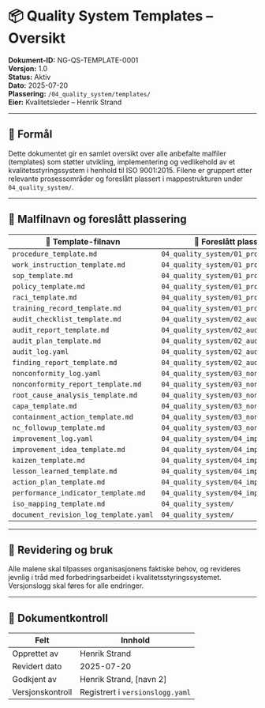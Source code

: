 # 📦 Quality System Templates – Oversikt

**Dokument-ID:** NG-QS-TEMPLATE-0001  
**Versjon:** 1.0  
**Status:** Aktiv  
**Dato:** 2025-07-20  
**Plassering:** `/04_quality_system/templates/`  
**Eier:** Kvalitetsleder – Henrik Strand  

---

## 📘 Formål

Dette dokumentet gir en samlet oversikt over alle anbefalte malfiler (templates) som støtter utvikling, implementering og vedlikehold av et kvalitetsstyringssystem i henhold til ISO 9001:2015. Filene er gruppert etter relevante prosessområder og foreslått plassert i mappestrukturen under `04_quality_system/`.

---

## 📄 Malfilnavn og foreslått plassering

| 📄 Template-filnavn                      | 📁 Foreslått plassering                        |
|------------------------------------------|-----------------------------------------------|
| `procedure_template.md`                  | `04_quality_system/01_procedures/`            |
| `work_instruction_template.md`           | `04_quality_system/01_procedures/`            |
| `sop_template.md`                        | `04_quality_system/01_procedures/`            |
| `policy_template.md`                     | `04_quality_system/01_procedures/`            |
| `raci_template.md`                       | `04_quality_system/01_procedures/`            |
| `training_record_template.md`            | `04_quality_system/01_procedures/`            |
| `audit_checklist_template.md`            | `04_quality_system/02_audits/`                |
| `audit_report_template.md`               | `04_quality_system/02_audits/`                |
| `audit_plan_template.md`                 | `04_quality_system/02_audits/`                |
| `audit_log.yaml`                         | `04_quality_system/02_audits/`                |
| `finding_report_template.md`             | `04_quality_system/02_audits/`                |
| `nonconformity_log.yaml`                 | `04_quality_system/03_nonconformities/`       |
| `nonconformity_report_template.md`       | `04_quality_system/03_nonconformities/`       |
| `root_cause_analysis_template.md`        | `04_quality_system/03_nonconformities/`       |
| `capa_template.md`                       | `04_quality_system/03_nonconformities/`       |
| `containment_action_template.md`         | `04_quality_system/03_nonconformities/`       |
| `nc_followup_template.md`                | `04_quality_system/03_nonconformities/`       |
| `improvement_log.yaml`                   | `04_quality_system/04_improvement/`           |
| `improvement_idea_template.md`           | `04_quality_system/04_improvement/`           |
| `kaizen_template.md`                     | `04_quality_system/04_improvement/`           |
| `lesson_learned_template.md`             | `04_quality_system/04_improvement/`           |
| `action_plan_template.md`                | `04_quality_system/04_improvement/`           |
| `performance_indicator_template.md`      | `04_quality_system/04_improvement/`           |
| `iso_mapping_template.md`                | `04_quality_system/`                          |
| `document_revision_log_template.yaml`    | `04_quality_system/`                          |

---

## 🔁 Revidering og bruk

Alle malene skal tilpasses organisasjonens faktiske behov, og revideres jevnlig i tråd med forbedringsarbeidet i kvalitetsstyringssystemet. Versjonslogg skal føres for alle endringer.

---

## 📄 Dokumentkontroll

| Felt              | Innhold                                  |
|-------------------|-------------------------------------------|
| Opprettet av      | Henrik Strand                             |
| Revidert dato     | 2025-07-20                                |
| Godkjent av       | Henrik Strand, [navn 2]                   |
| Versjonskontroll  | Registrert i `versionslogg.yaml`          |
